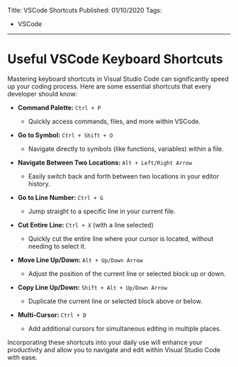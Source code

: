 Title: VSCode Shortcuts
Published: 01/10/2020
Tags:
  - VSCode
---
# Useful VSCode Keyboard Shortcuts

Mastering keyboard shortcuts in Visual Studio Code can significantly speed up your coding process. Here are some essential shortcuts that every developer should know:

- **Command Palette:** `Ctrl + P`
  - Quickly access commands, files, and more within VSCode.

- **Go to Symbol:** `Ctrl + Shift + O`
  - Navigate directly to symbols (like functions, variables) within a file.

- **Navigate Between Two Locations:** `Alt + Left/Right Arrow`
  - Easily switch back and forth between two locations in your editor history.

- **Go to Line Number:** `Ctrl + G`
  - Jump straight to a specific line in your current file.

- **Cut Entire Line:** `Ctrl + X` (with a line selected)
  - Quickly cut the entire line where your cursor is located, without needing to select it.

- **Move Line Up/Down:** `Alt + Up/Down Arrow`
  - Adjust the position of the current line or selected block up or down.

- **Copy Line Up/Down:** `Shift + Alt + Up/Down Arrow`
  - Duplicate the current line or selected block above or below.

- **Multi-Cursor:** `Ctrl + D`
  - Add additional cursors for simultaneous editing in multiple places.

Incorporating these shortcuts into your daily use will enhance your productivity and allow you to navigate and edit within Visual Studio Code with ease.
